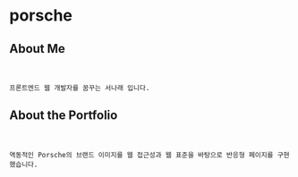 # porsche

## About Me

<br>

`프론트엔드 웹 개발자를 꿈꾸는 서나래 입니다.`

## About the Portfolio

<br>

`역동적인 Porsche의 브랜드 이미지를 웹 접근성과 웹 표준을 바탕으로 반응형 페이지를 구현했습니다.`

